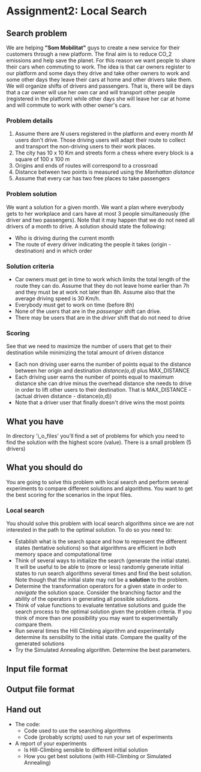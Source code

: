 # Assignment2: Local Search

## Search problem

We are helping **"Som Mobilitat"** guys to create a new service for their customers through a new platform. The final aim is to reduce CO_2 emissions and help save the planet. For this reason we want people to share their cars when commuting to work. The idea is that car owners register to our platform and some days they drive and take other owners to work and some other days they leave their cars at home and other drivers take them. We will organize shifts of drivers and passengers. That is, there will be days that a car owner will use her own car and will transport other people (registered in the platform) while other days she will leave her car at home and will commute to work with other owner's cars.

### Problem details

1. Assume there are *N* users registered in the platform and every month *M* users don't drive. Those driving users will adapt their route to collect and transport the non-driving users to their work places.
2. The city has 10 x 10 Km and streets form a chess where every block is a square of 100 x 100 m
3. Origins and ends of routes will correspond to a crossroad 
4. Distance between two points is measured using the *Manhattan distance*
5. Assume that every car has two free places to take passengers

### Problem solution
We want a solution for a given month. We want a plan where everybody gets to her workplace and cars have at most 3 people simultaneously (the driver and two passengers). Note that it may happen that we do not need all drivers of a month to drive. A solution should state the following:
* Who is driving during the current month
* The route of every driver indicating the people it takes (origin - destination) and in which order

### Solution criteria

* Car owners must get in time to work which limits the total length of the route they can do. Assume that they do not leave home earlier than 7h and they must be at work not later than 8h. Assume also that the average driving speed is 30 Km/h.
* Everybody must get to work on time (before 8h)
* None of the users that are in the *passenger* shift can drive. 
* There may be users that are in the *driver* shift that do not need to drive

### Scoring
See that we need to maximize the number of users that get to their destination while minimizing the total amount of driven distance
* Each non driving user earns the number of points equal to the distance between her origin and destination *distance(o,d)* plus MAX_DISTANCE
* Each driving user earns the number of points equal to maximum distance she can drive minus the overhead distance she needs 
to drive in order to lift other users to their destination. That is MAX_DISTANCE - (actual driven distance - distance(o,d))
* Note that a driver user that finally doesn't drive wins the most points 

## What you have
In directory 'i_o_files' you'll find a set of problems for which you need to find the solution with the highest score (value). There is a small problem (5 drivers) 

## What you should do
You are going to solve this problem with local search and perform several experiments to compare different solutions and algorithms. You want to get the best scoring for the scenarios in the input files.

### Local search
You should solve this problem with local search algorithms since we are not interested in the path to the optimal solution. To do so you need to:
* Establish what is the search space and how to represent the different states (tentative solutions) so that algorithms are efficient in both memory space and computational time
* Think of several ways to initialize the search (generate the initial state). It will be useful to be able to (more or less) randomly generate initial states to run search algorithms several times and find the best solution. Note though that the initial state may not be a **solution** to the problem.
* Determine the transformation operators for a given state in order to *navigate* the solution space. Consider the branching factor and the ability of the operators in generating all possible solutions. 
* Think of value functions to evaluate tentative solutions and guide the search process to the optimal solution given the problem criteria. If you think of more than one possibility you may want to experimentally compare them.
* Run several times the Hill Climbing algorithm and experimentally determine its sensibility to the initial state. Compare the quality of the generated solutions 
* Try the Simulated Annealing algorithm. Determine the best parameters.


## Input file format

## Output file format

## Hand out
* The code:
  * Code used to use the searching algorithms
  * Code (probably scripts) used to run your set of experiments
* A report of your experiments
  * Is Hill-Climbing sensible to different initial solution
  * How you get best solutions (with Hill-Climbing or Simulated Annealing)
  
